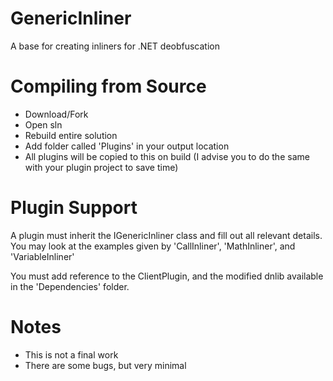 # GenericInliner
A base for creating inliners for .NET deobfuscation

# Compiling from Source
- Download/Fork
- Open sln
- Rebuild entire solution
- Add folder called 'Plugins' in your output location
- All plugins will be copied to this on build (I advise you to do the same with your plugin project to save time)


# Plugin Support
A plugin must inherit the IGenericInliner class and fill out all relevant details.
You may look at the examples given by 'CallInliner', 'MathInliner', and 'VariableInliner'

You must add reference to the ClientPlugin, and the modified dnlib available in the 'Dependencies' folder.



# Notes
- This is not a final work
- There are some bugs, but very minimal
